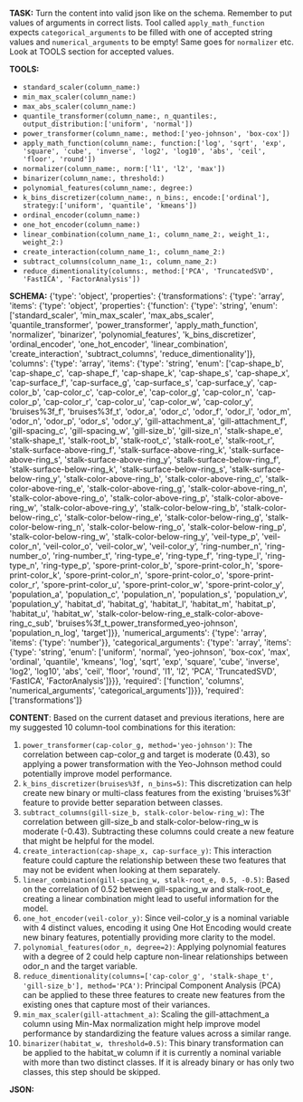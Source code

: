 **TASK:**
Turn the content into valid json like on the schema.
Remember to put values of arguments in correct lists.
Tool called `apply_math_function` expects `categorical_arguments` to be filled with one of accepted string values and `numerical_arguments` to be empty! Same goes for `normalizer` etc. Look at TOOLS section for accepted values.

**TOOLS:**
- `standard_scaler(column_name:)`
- `min_max_scaler(column_name:)`
- `max_abs_scaler(column_name:)`
- `quantile_transformer(column_name:, n_quantiles:, output_distribution:['uniform', 'normal'])`
- `power_transformer(column_name:, method:['yeo-johnson', 'box-cox'])`
- `apply_math_function(column_name:, function:['log', 'sqrt', 'exp', 'square', 'cube', 'inverse', 'log2', 'log10', 'abs', 'ceil', 'floor', 'round'])`
- `normalizer(column_name:, norm:['l1', 'l2', 'max'])`
- `binarizer(column_name:, threshold:)`
- `polynomial_features(column_name:, degree:)`
- `k_bins_discretizer(column_name:, n_bins:, encode:['ordinal'], strategy:['uniform', 'quantile', 'kmeans'])`
- `ordinal_encoder(column_name:)`
- `one_hot_encoder(column_name:)`
- `linear_combination(column_name_1:, column_name_2:, weight_1:, weight_2:)`
- `create_interaction(column_name_1:, column_name_2:)`
- `subtract_columns(column_name_1:, column_name_2:)`
- `reduce_dimentionality(columns:, method:['PCA', 'TruncatedSVD', 'FastICA', 'FactorAnalysis'])`

**SCHEMA:**
{'type': 'object', 'properties': {'transformations': {'type': 'array', 'items': {'type': 'object', 'properties': {'function': {'type': 'string', 'enum': ['standard_scaler', 'min_max_scaler', 'max_abs_scaler', 'quantile_transformer', 'power_transformer', 'apply_math_function', 'normalizer', 'binarizer', 'polynomial_features', 'k_bins_discretizer', 'ordinal_encoder', 'one_hot_encoder', 'linear_combination', 'create_interaction', 'subtract_columns', 'reduce_dimentionality']}, 'columns': {'type': 'array', 'items': {'type': 'string', 'enum': ['cap-shape_b', 'cap-shape_c', 'cap-shape_f', 'cap-shape_k', 'cap-shape_s', 'cap-shape_x', 'cap-surface_f', 'cap-surface_g', 'cap-surface_s', 'cap-surface_y', 'cap-color_b', 'cap-color_c', 'cap-color_e', 'cap-color_g', 'cap-color_n', 'cap-color_p', 'cap-color_r', 'cap-color_u', 'cap-color_w', 'cap-color_y', 'bruises%3f_f', 'bruises%3f_t', 'odor_a', 'odor_c', 'odor_f', 'odor_l', 'odor_m', 'odor_n', 'odor_p', 'odor_s', 'odor_y', 'gill-attachment_a', 'gill-attachment_f', 'gill-spacing_c', 'gill-spacing_w', 'gill-size_b', 'gill-size_n', 'stalk-shape_e', 'stalk-shape_t', 'stalk-root_b', 'stalk-root_c', 'stalk-root_e', 'stalk-root_r', 'stalk-surface-above-ring_f', 'stalk-surface-above-ring_k', 'stalk-surface-above-ring_s', 'stalk-surface-above-ring_y', 'stalk-surface-below-ring_f', 'stalk-surface-below-ring_k', 'stalk-surface-below-ring_s', 'stalk-surface-below-ring_y', 'stalk-color-above-ring_b', 'stalk-color-above-ring_c', 'stalk-color-above-ring_e', 'stalk-color-above-ring_g', 'stalk-color-above-ring_n', 'stalk-color-above-ring_o', 'stalk-color-above-ring_p', 'stalk-color-above-ring_w', 'stalk-color-above-ring_y', 'stalk-color-below-ring_b', 'stalk-color-below-ring_c', 'stalk-color-below-ring_e', 'stalk-color-below-ring_g', 'stalk-color-below-ring_n', 'stalk-color-below-ring_o', 'stalk-color-below-ring_p', 'stalk-color-below-ring_w', 'stalk-color-below-ring_y', 'veil-type_p', 'veil-color_n', 'veil-color_o', 'veil-color_w', 'veil-color_y', 'ring-number_n', 'ring-number_o', 'ring-number_t', 'ring-type_e', 'ring-type_f', 'ring-type_l', 'ring-type_n', 'ring-type_p', 'spore-print-color_b', 'spore-print-color_h', 'spore-print-color_k', 'spore-print-color_n', 'spore-print-color_o', 'spore-print-color_r', 'spore-print-color_u', 'spore-print-color_w', 'spore-print-color_y', 'population_a', 'population_c', 'population_n', 'population_s', 'population_v', 'population_y', 'habitat_d', 'habitat_g', 'habitat_l', 'habitat_m', 'habitat_p', 'habitat_u', 'habitat_w', 'stalk-color-below-ring_e_stalk-color-above-ring_c_sub', 'bruises%3f_t_power_transformed_yeo-johnson', 'population_n_log', 'target']}}, 'numerical_arguments': {'type': 'array', 'items': {'type': 'number'}}, 'categorical_arguments': {'type': 'array', 'items': {'type': 'string', 'enum': ['uniform', 'normal', 'yeo-johnson', 'box-cox', 'max', 'ordinal', 'quantile', 'kmeans', 'log', 'sqrt', 'exp', 'square', 'cube', 'inverse', 'log2', 'log10', 'abs', 'ceil', 'floor', 'round', 'l1', 'l2', 'PCA', 'TruncatedSVD', 'FastICA', 'FactorAnalysis']}}}, 'required': ['function', 'columns', 'numerical_arguments', 'categorical_arguments']}}}, 'required': ['transformations']}

**CONTENT**:
 Based on the current dataset and previous iterations, here are my suggested 10 column-tool combinations for this iteration:

1. `power_transformer(cap-color_g, method='yeo-johnson')`: The correlation between cap-color_g and target is moderate (0.43), so applying a power transformation with the Yeo-Johnson method could potentially improve model performance.
2. `k_bins_discretizer(bruises%3f, n_bins=5)`: This discretization can help create new binary or multi-class features from the existing 'bruises%3f' feature to provide better separation between classes.
3. `subtract_columns(gill-size_b, stalk-color-below-ring_w)`: The correlation between gill-size_b and stalk-color-below-ring_w is moderate (-0.43). Subtracting these columns could create a new feature that might be helpful for the model.
4. `create_interaction(cap-shape_x, cap-surface_y)`: This interaction feature could capture the relationship between these two features that may not be evident when looking at them separately.
5. `linear_combination(gill-spacing_w, stalk-root_e, 0.5, -0.5)`: Based on the correlation of 0.52 between gill-spacing_w and stalk-root_e, creating a linear combination might lead to useful information for the model.
6. `one_hot_encoder(veil-color_y)`: Since veil-color_y is a nominal variable with 4 distinct values, encoding it using One Hot Encoding would create new binary features, potentially providing more clarity to the model.
7. `polynomial_features(odor_n, degree=2)`: Applying polynomial features with a degree of 2 could help capture non-linear relationships between odor_n and the target variable.
8. `reduce_dimentionality(columns=['cap-color_g', 'stalk-shape_t', 'gill-size_b'], method='PCA')`: Principal Component Analysis (PCA) can be applied to these three features to create new features from the existing ones that capture most of their variances.
9. `min_max_scaler(gill-attachment_a)`: Scaling the gill-attachment_a column using Min-Max normalization might help improve model performance by standardizing the feature values across a similar range.
10. `binarizer(habitat_w, threshold=0.5)`: This binary transformation can be applied to the habitat_w column if it is currently a nominal variable with more than two distinct classes. If it is already binary or has only two classes, this step should be skipped.

**JSON:**
